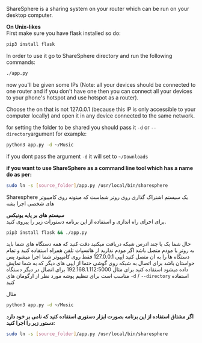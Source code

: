 ShareSphere is a sharing system on your router which can be run on your desktop computer.

**On Unix-likes**<br>
First make sure you have flask installed so do:
```bash
pip3 install flask
```
In order to use it go to ShareSphere directory and run the following commands:
```bash
./app.py
```

now you'll be given some IPs (Note: all your devices should be connected to one router
and if you don't have one then you can connect all your devices to your phone's hotspot and use hotspot as a router).

Choose the on that is not 127.0.0.1 (because this IP is only accessible to your computer locally) and open it in any device connected to the same network.

for setting the folder to be shared you should pass it ```-d``` or ```--directory```argument for example:

```bash
python3 app.py -d ~/Music
```

if you dont pass the argument ```-d``` it will set to ```~/Downloads```

**if you want to use ShareSphere as a command line tool which has a name do as per:**
```bash
sudo ln -s [source_folder]/app.py /usr/local/bin/sharesphere
```


Sharesphere یک سیستم اشتراک گذاری روی روتر شماست که میتونه روی کامپیوتر های شخصی اجرا بشه

**سیستم های بر پایه یونیکس**<br>
برای احرای راه اندازی و استفاده از این برنامه دستورات زیر را پیروی کنید. 

```bash
pip3 install flask && ./app.py
```
حال شما یک یا چند ادرس شبکه دریافت میکنید دقت کنید که همه دستگاه های شما باید به روتر یا مودم متصل باشد اگر مودم ندارید از هاتسپات تلفن همراه استفاده کنید و تمام دستگاه ها را به ان متصل کنید
ایپی 127.0.0.1 فقط روی کامپیوتر شما اجرا میشود پس حواستان باشد برای اتصال به شبکه روی گوشی حتما از ایپی های دیگر که به شما نمایش داده میشود استفاده کنید
برای مثال 192.168.1.112:5000 برای اتصال در دیگر دستگاه مناسب است
برای تنظیم پوشه مورد نظر از ارگومان های ```-d``` / ```--directory``` استفاده کنید

مثال
```bash
python3 app.py -d ~/Music
```
**اگر مشتاق استفاده از این برنامه بصورت ابزار دستوری استفاده کنید که نامی بر خود دارد دستور زیر را اجرا کنید:**
```bash
sudo ln -s [source_folder]/app.py /usr/local/bin/sharesphere
```
